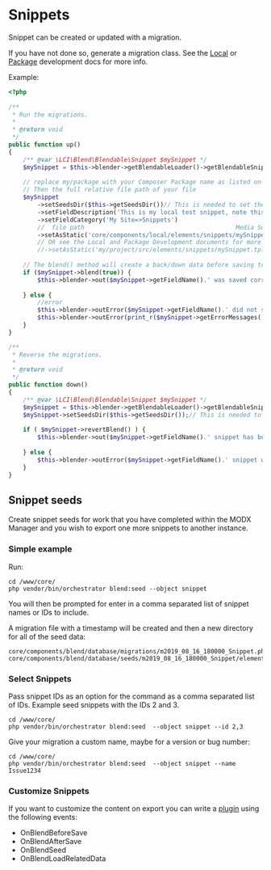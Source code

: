 # Snippets

Snippet can be created or updated with a migration. 

If you have not done so, generate a migration class. See the [Local](../local-development.md) or 
[Package](../package-development.md) development docs for more info.

Example:

```php
<?php
    
/**
 * Run the migrations.
 *
 * @return void
 */
public function up()
{
    /** @var \LCI\Blend\Blendable\Snippet $mySnippet */
    $mySnippet = $this->blender->getBlendableLoader()->getBlendableSnippet('mySnippet');
    
    // replace my/package with your Composer Package name as listed on your composer.json file
    // Then the full relative file path of your file
    $mySnippet
        ->setSeedsDir($this->getSeedsDir())// This is needed to set the down() data
        ->setFieldDescription('This is my local test snippet, note this is limited to 255 or something')
        ->setFieldCategory('My Site=>Snippets')
        //  file path                                          Media Source name, assuming you do not change the default MODX file system media source:
        ->setAsStatic('core/components/local/elements/snippets/mySnippet.tpl', 'filesystem');
        // OR see the Local and Package Development documents for more info
        //->setAsStatic('my/project/src/elements/snippets/mySnippet.tpl','orchestrator');
    
    // The blend() method will create a back/down data before saving to allow for easy revert with the revertBlend method
    if ($mySnippet->blend(true)) {
        $this->blender->out($mySnippet->getFieldName().' was saved correctly');
    
    } else {
        //error
        $this->blender->outError($mySnippet->getFieldName().' did not save correctly ');
        $this->blender->outError(print_r($mySnippet->getErrorMessages(), true), \LCI\Blend\Blender::VERBOSITY_DEBUG);
    }
}

/**
 * Reverse the migrations.
 *
 * @return void
 */
public function down()
{
    /** @var \LCI\Blend\Blendable\Snippet $mySnippet */
    $mySnippet = $this->blender->getBlendableLoader()->getBlendableSnippet('mySnippet');
    $mySnippet->setSeedsDir($this->getSeedsDir());// This is needed to retrieve the down data
    
    if ( $mySnippet->revertBlend() ) {
        $this->blender->out($mySnippet->getFieldName().' snippet has been reverted to '.$this->getSeedsDir());
    
    } else {
        $this->blender->outError($mySnippet->getFieldName().' snippet was not reverted');
    }
}
```

## Snippet seeds

Create snippet seeds for work that you have completed within the MODX Manager and you wish to export one more snippets
to another instance.

### Simple example

Run:
```
cd /www/core/
php vendor/bin/orchestrator blend:seed --object snippet
```  
You will then be prompted for enter in a comma separated list of snippet names or IDs to include.

A migration file with a timestamp will be created and then a new directory for all of the seed data:
```
core/components/blend/database/migrations/m2019_08_16_180000_Snippet.php
core/components/blend/database/seeds/m2019_08_16_180000_Snippet/elements
```

### Select Snippets

Pass snippet IDs as an option for the command as a comma separated list of IDs. Example seed snippets with the IDs 2 and 3.
```
cd /www/core/
php vendor/bin/orchestrator blend:seed  --object snippet --id 2,3
```

Give your migration a custom name, maybe for a version or bug number:  
```
cd /www/core/
php vendor/bin/orchestrator blend:seed  --object snippet --name Issue1234
```

### Customize Snippets

If you want to customize the content on export you can write a 
[plugin](https://docs.modx.com/revolution/2.x/developing-in-modx/basic-development/plugins) using the following events:

 - OnBlendBeforeSave
 - OnBlendAfterSave
 - OnBlendSeed
 - OnBlendLoadRelatedData
